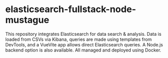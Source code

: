 # elasticsearch-fullstack-node-mustague
This repository integrates Elasticsearch for data search &amp; analysis. Data is loaded from CSVs via Kibana, queries are made using templates from DevTools, and a VueVite app allows direct Elasticsearch queries. A Node.js backend option is also available. All managed and deployed using Docker.
